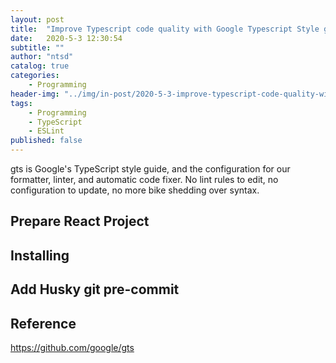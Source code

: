 ```yaml
---
layout: post
title:  "Improve Typescript code quality with Google Typescript Style guide"
date:   2020-5-3 12:30:54
subtitle: ""
author: "ntsd"
catalog: true
categories:
    - Programming
header-img: "../img/in-post/2020-5-3-improve-typescript-code-quality-with-google-typescript-style/sarah-dorweiler.jpg"
tags:
    - Programming
    - TypeScript
    - ESLint
published: false
---
```


gts is Google's TypeScript style guide, and the configuration for our formatter, linter, and automatic code fixer. No lint rules to edit, no configuration to update, no more bike shedding over syntax.

## Prepare React Project

## Installing

## Add Husky git pre-commit

## Reference

<https://github.com/google/gts>
